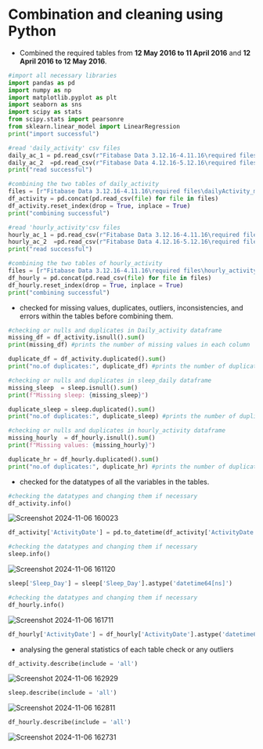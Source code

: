 # Combination and cleaning using Python
- Combined the required tables from **12 May 2016 to 11 April 2016** and **12 April 2016 to 12 May 2016**.
```PYTHON
#import all necessary libraries
import pandas as pd 
import numpy as np 
import matplotlib.pyplot as plt 
import seaborn as sns 
import scipy as stats 
from scipy.stats import pearsonre
from sklearn.linear_model import LinearRegression 
print("import successful")

#read 'daily_activity' csv files
daily_ac_1 = pd.read_csv(r"Fitabase Data 3.12.16-4.11.16\required files\dailyActivity_merged.csv")
daily_ac_2  =pd.read_csv(r"Fitabase Data 4.12.16-5.12.16\required files\dailyActivity_merged.csv")
print("read successful")

#combining the two tables of daily_activity
files = [r"Fitabase Data 3.12.16-4.11.16\required files\dailyActivity_merged.csv",r"Fitabase Data 4.12.16-5.12.16\required files\dailyActivity_merged.csv"]
df_activity = pd.concat(pd.read_csv(file) for file in files)
df_activity.reset_index(drop = True, inplace = True)
print("combining successful")

#read 'hourly_activity'csv files
hourly_ac_1 = pd.read_csv(r"Fitabase Data 3.12.16-4.11.16\required files\hourly_activity.csv")
hourly_ac_2  =pd.read_csv(r"Fitabase Data 4.12.16-5.12.16\required files\hourly_activity.csv")
print("read successful")

#combining the two tables of hourly_activity
files = [r"Fitabase Data 3.12.16-4.11.16\required files\hourly_activity.csv",r"Fitabase Data 4.12.16-5.12.16\required files\hourly_activity.csv"]
df_hourly = pd.concat(pd.read_csv(file) for file in files)
df_hourly.reset_index(drop = True, inplace = True)
print("combining successful")

```

- checked for missing values, duplicates, outliers, inconsistencies, and errors within the tables before combining them.

```PYTHON
#checking or nulls and duplicates in Daily_activity dataframe
missing_df = df_activity.isnull().sum()
print(missing_df) #prints the number of missing values in each column

duplicate_df = df_activity.duplicated().sum()
print("no.of duplicates:", duplicate_df) #prints the number of duplicate rows in the dataframe

#checking or nulls and duplicates in sleep_daily dataframe
missing_sleep  = sleep.isnull().sum()
print(f"Missing sleep: {missing_sleep}")

duplicate_sleep = sleep.duplicated().sum()
print("no.of duplicates:", duplicate_sleep) #prints the number of duplicate rows in the dataframe

#checking or nulls and duplicates in hourly_activity dataframe
missing_hourly  = df_hourly.isnull().sum()
print(f"Missing values: {missing_hourly}")

duplicate_hr = df_hourly.duplicated().sum()
print("no.of duplicates:", duplicate_hr) #prints the number of duplicate rows in the dataframe
```
- checked for the datatypes of all the variables in the tables.
```PYTHON
#checking the datatypes and changing them if necessary
df_activity.info()
```
![Screenshot 2024-11-06 160023](https://github.com/user-attachments/assets/23df4b15-eaef-4968-b496-91bd7e1fd0db)
```PYTHON
df_activity['ActivityDate'] = pd.to_datetime(df_activity['ActivityDate'], format= '%m/%d/%Y') #to change ActivityDate from object type to datetime type
```
```PYTHON
#checking the datatypes and changing them if necessary
sleep.info()
```
![Screenshot 2024-11-06 161120](https://github.com/user-attachments/assets/9846a6b0-ec0e-4dc2-84df-b1566cdf8583)
```PYTHON
sleep['Sleep_Day'] = sleep['Sleep_Day'].astype('datetime64[ns]')
```
```PYTHON
#checking the datatypes and changing them if necessary
df_hourly.info()
```
![Screenshot 2024-11-06 161711](https://github.com/user-attachments/assets/cc9d8324-fbe4-44b0-8254-b7b526710b21)
```PYTHON
df_hourly['ActivityDate'] = df_hourly['ActivityDate'].astype('datetime64[ns]')
```  
- analysing the general statistics of each table check or any outliers 
```PYTHON
df_activity.describe(include = 'all')
```
![Screenshot 2024-11-06 162929](https://github.com/user-attachments/assets/01d70b17-03bd-4fb9-a6a7-25aac956b435)

```PYTHON
sleep.describe(include = 'all')
```
![Screenshot 2024-11-06 162811](https://github.com/user-attachments/assets/472e8393-d5d2-4f8b-9dc9-fc423fde890d)

```PYTHON
df_hourly.describe(include = 'all')
```
![Screenshot 2024-11-06 162731](https://github.com/user-attachments/assets/c206f56e-d164-4d6a-9e6f-1cbb569dd4d2)




  
